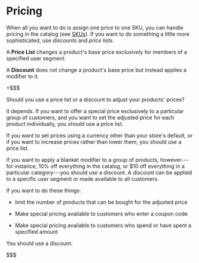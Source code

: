 # Pricing [](id=pricing)

When all you want to do is assign one price to one SKU, you can handle pricing
in the catalog (see 
[SKUs](web/commerce/documentation/-/knowledge_base/1-0/skus#pricing)).
If you want to do something a little more sophisticated, use *discounts* and
*price lists*.

A **Price List** changes a product's base price exclusively for members of
a specified user segment.

A **Discount** does not change a product's base price but instead applies
a modifier to it.

+$$$

Should you use a price list or a discount to adjust your products' prices?

It depends. If you want to offer a special price exclusively to a particular
group of customers, and you want to set the adjusted price for each product
individually, you should use a price list.

If you want to set prices using a currency other than your store's default, or
if you want to increase prices rather than lower them, you should use a price
list.

If you want to apply a blanket modifier to a group of products, however---for
instance, 10% off everything in the catalog, or $10 off everything in
a particular category---you should use a discount. A discount can be applied to
a specific user segment or made available to all customers.

If you want to do these things: 

- limit the number of products that can be bought for the adjusted price 
 
- Make special pricing available to customers who enter a coupon code 

- Make special pricing available to customers who spend or have spent
  a specified amount 

You should use a discount.

$$$
